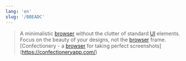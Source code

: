 ```yaml
---
lang: 'en'
slug: '/BBEADC'
---
```


> A minimalistic [browser](./../.././docs/pages/Web%20Browser.md) without the clutter of standard [UI](./../.././docs/pages/UIUX.md) elements. Focus on the beauty of your designs, not the [browser](./../.././docs/pages/Web%20Browser.md) frame. [Confectionery - a [browser](./../.././docs/pages/Web%20Browser.md) for taking perfect screenshots](https://confectioneryapp.com/)

<head>
  <html lang="en-US"/>
</head>
